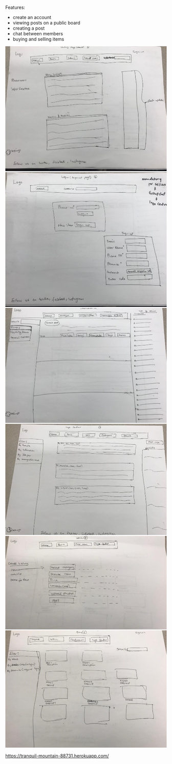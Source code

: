 Features:
- create an account
- viewing posts on a public board
- creating a post
- chat between members
- buying and selling items



![Page 1](page1a.jpeg)
![Page 2](page2a.jpeg)
![Page 3](page3a.jpeg)
![Page 4](page4a.jpeg)
![Page 5](page5a.jpeg)
![Page 6](page6a.jpeg)

https://tranquil-mountain-88731.herokuapp.com/

